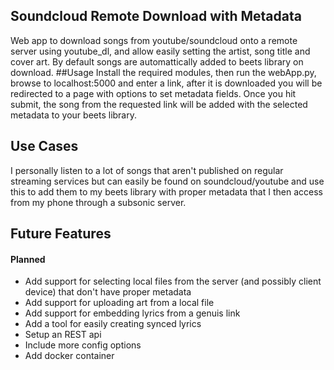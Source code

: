 ## Soundcloud Remote Download with Metadata
Web app to download songs from youtube/soundcloud onto a remote server using youtube_dl, and allow easily setting the artist, song title and cover art. By default songs are automattically added to beets library on download. 
##Usage
Install the required modules, then run the webApp.py, browse to localhost:5000 and enter a link, after it is downloaded you will be redirected to a page with options to set metadata fields. Once you hit submit, the song from the requested link will be added with the selected metadata to your beets library.
## Use Cases
I personally listen to a lot of songs that aren't published on regular streaming services but can easily be found on soundcloud/youtube and use this to add them to my beets library with proper metadata that I then access from my phone through a subsonic server. 
## Future Features
#### Planned
- Add support for selecting local files from the server (and possibly client device) that don't have proper metadata
- Add support for uploading art from a local file
- Add support for embedding lyrics from a genuis link
- Add a tool for easily creating synced lyrics
- Setup an REST api
- Include more config options
- Add docker container
